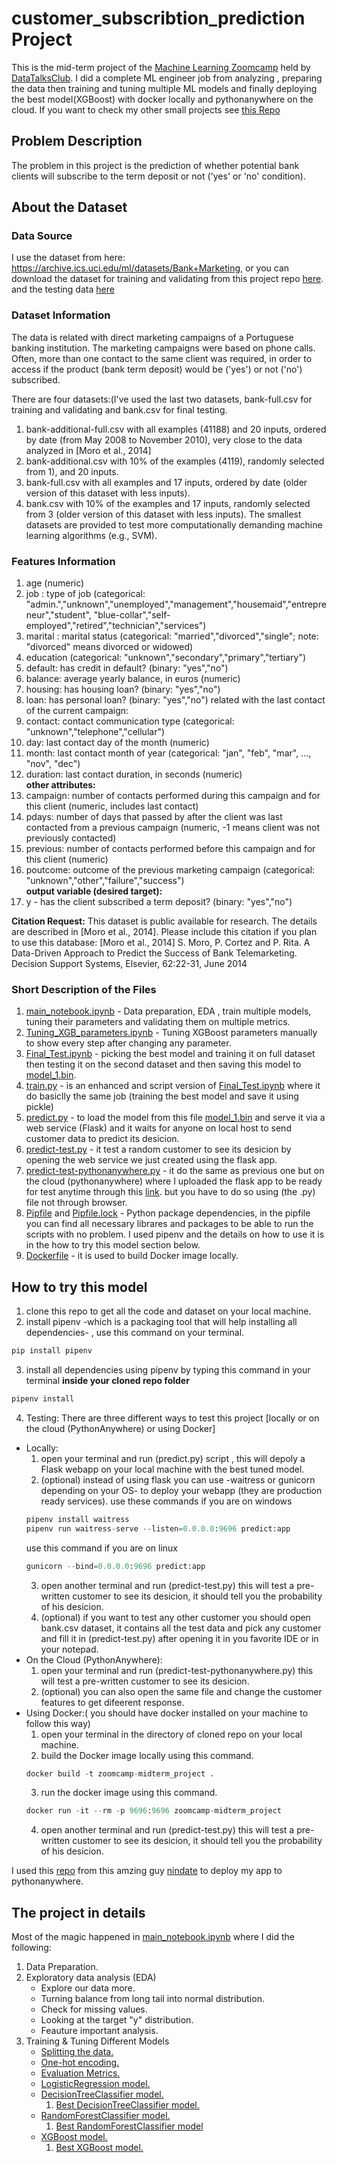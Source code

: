 # customer_subscribtion_prediction Project
This is the mid-term project of the [Machine Learning Zoomcamp](https://github.com/alexeygrigorev/mlbookcamp-code/tree/master/course-zoomcamp) held by [DataTalksClub](https://datatalks.club/).
I did a complete ML engineer job from analyzing , preparing the data then training and tuning multiple ML models and finally deploying the best model(XGBoost) with docker locally and pythonanywhere on the cloud. If you want to check my other small projects see [this Repo](https://github.com/AbdassalamAhmad/Machine-Learning-Zoomcamp)
## Problem Description
The problem in this project is the prediction of whether potential bank clients will subscribe to the term deposit or not ('yes' or 'no' condition).
## About the Dataset
### Data Source
I use the dataset from here: https://archive.ics.uci.edu/ml/datasets/Bank+Marketing, or you can download the dataset for training and validating from this project repo [here](https://raw.githubusercontent.com/AbdassalamAhmad/customer_subscribtion_prediction/main/bank-full.csv). and the testing data [here](https://raw.githubusercontent.com/AbdassalamAhmad/customer_subscribtion_prediction/main/bank.csv)
### Dataset Information
The data is related with direct marketing campaigns of a Portuguese banking institution. The marketing campaigns were based on phone calls. Often, more than one contact to the same client was required, in order to access if the product (bank term deposit) would be ('yes') or not ('no') subscribed.

There are four datasets:(I've used the last two datasets, bank-full.csv for training and validating and bank.csv for final testing.
1. bank-additional-full.csv with all examples (41188) and 20 inputs, ordered by date (from May 2008 to November 2010), very close to the data analyzed in [Moro et al., 2014]
2. bank-additional.csv with 10% of the examples (4119), randomly selected from 1), and 20 inputs.
3. bank-full.csv with all examples and 17 inputs, ordered by date (older version of this dataset with less inputs).
4. bank.csv with 10% of the examples and 17 inputs, randomly selected from 3 (older version of this dataset with less inputs).
The smallest datasets are provided to test more computationally demanding machine learning algorithms (e.g., SVM).<br>
### Features Information
1. age (numeric)
2. job : type of job (categorical: "admin.","unknown","unemployed","management","housemaid","entrepreneur","student",      "blue-collar","self-employed","retired","technician","services")
3. marital : marital status (categorical: "married","divorced","single"; note: "divorced" means divorced or widowed)
4. education (categorical: "unknown","secondary","primary","tertiary")
5. default: has credit in default? (binary: "yes","no")
6. balance: average yearly balance, in euros (numeric) 
7. housing: has housing loan? (binary: "yes","no")
8. loan: has personal loan? (binary: "yes","no")
  related with the last contact of the current campaign:
9. contact: contact communication type (categorical: "unknown","telephone","cellular")
10. day: last contact day of the month (numeric)
11. month: last contact month of year (categorical: "jan", "feb", "mar", ..., "nov", "dec")
12. duration: last contact duration, in seconds (numeric)<br>
**other attributes:**
13. campaign: number of contacts performed during this campaign and for this client (numeric, includes last contact)
14. pdays: number of days that passed by after the client was last contacted from a previous campaign (numeric, -1 means client was not previously contacted)
15. previous: number of contacts performed before this campaign and for this client (numeric)
16. poutcome: outcome of the previous marketing campaign (categorical: "unknown","other","failure","success")<br>
**output variable (desired target):**
17. y - has the client subscribed a term deposit? (binary: "yes","no")

**Citation Request:**
This dataset is public available for research. The details are described in [Moro et al., 2014].
Please include this citation if you plan to use this database:
[Moro et al., 2014] S. Moro, P. Cortez and P. Rita. A Data-Driven Approach to Predict the Success of Bank Telemarketing. Decision Support Systems, Elsevier, 62:22-31, June 2014
### Short Description of the Files
1. [main_notebook.ipynb](https://github.com/AbdassalamAhmad/customer_subscribtion_prediction/blob/main/main_notebook.ipynb) - Data preparation, EDA , train multiple models, tuning their parameters and validating them on multiple metrics.
2. [Tuning_XGB_parameters.ipynb](https://github.com/AbdassalamAhmad/customer_subscribtion_prediction/blob/main/Tuning_XGB_parameters.ipynb) - Tuning XGBoost parameters manually to show every step after changing any parameter.
3. [Final_Test.ipynb](https://github.com/AbdassalamAhmad/customer_subscribtion_prediction/blob/main/Final_Test.ipynb) - picking the best model and training it on full dataset then testing it on the second dataset and then saving this model to [model_1.bin](https://github.com/AbdassalamAhmad/customer_subscribtion_prediction/blob/main/model_1.bin).
4. [train.py](https://github.com/AbdassalamAhmad/customer_subscribtion_prediction/blob/main/train.py) - is an enhanced and script version of [Final_Test.ipynb](https://github.com/AbdassalamAhmad/customer_subscribtion_prediction/blob/main/Final_Test.ipynb) where it do basiclly the same job (training the best model and save it using pickle)
5. [predict.py](https://github.com/AbdassalamAhmad/customer_subscribtion_prediction/blob/main/predict.py) -  to load the model from this file [model_1.bin](https://github.com/AbdassalamAhmad/customer_subscribtion_prediction/blob/main/model_1.bin) and serve it via a web service (Flask) and it waits for anyone on local host to send customer data to predict its desicion.
6. [predict-test.py](https://github.com/AbdassalamAhmad/customer_subscribtion_prediction/blob/main/predict-test.py) - it test a random customer to see its desicion by opening the web service we just created using the flask app.
7. [predict-test-pythonanywhere.py](https://github.com/AbdassalamAhmad/customer_subscribtion_prediction/blob/main/predict-test-pythonanywhere.py) - it do the same as previous one but on the cloud (pythonanywhere) where I uploaded the flask app to be ready for test anytime through this [link](http://abdassalam.pythonanywhere.com/predict). but you have to do so using (the .py) file not through browser.
8. [Pipfile](https://github.com/AbdassalamAhmad/customer_subscribtion_prediction/blob/main/Pipfile) and [Pipfile.lock](https://github.com/AbdassalamAhmad/customer_subscribtion_prediction/blob/main/Pipfile.lock) - Python package dependencies, in the pipfile you can find all necessary librares and packages to be able to run the scripts with no problem. I used pipenv and the details on how to use it is in the how to try this model section below.
9. [Dockerfile](https://github.com/AbdassalamAhmad/customer_subscribtion_prediction/blob/main/Dockerfile) - it is used to build Docker image locally.
## How to try this model
1. clone this repo to get all the code and dataset on your local machine.
2. install pipenv -which is a packaging tool that will help installing all dependencies- , use this command on your terminal.
```py
pip install pipenv
```
3. install all dependencies using pipenv by typing this command in your terminal **inside your cloned repo folder** 
```py
pipenv install
```
4. Testing: There are three different ways to test this project [locally or on the cloud (PythonAnywhere) or using Docker]
* Locally:
   1. open your terminal and run (predict.py) script , this will depoly a Flask webapp on your local machine with the best tuned model.
   2. (optional) instead of using flask you can use -waitress or gunicorn depending on your OS- to deploy your webapp (they are production ready services). use these commands if you are on windows
   ```py
   pipenv install waitress
   pipenv run waitress-serve --listen=0.0.0.0:9696 predict:app
   ```
   use this command if you are on linux
   ```python
   gunicorn --bind=0.0.0.0:9696 predict:app
   ```
   3. open another terminal and run (predict-test.py) this will test a pre-written customer to see its desicion, it should tell you the probability of his desicion.
   4. (optional) if you want to test any other customer you should open bank.csv dataset, it contains all the test data and pick any customer and fill it in (predict-test.py) after opening it in you favorite IDE or in your notepad.
* On the Cloud (PythonAnywhere):
   1. open your terminal and run (predict-test-pythonanywhere.py) this will test a pre-written customer to see its desicion.
   2. (optional) you can also open the same file and change the customer features to get difeerent response.
* Using Docker:( you should have docker installed on your machine to follow this way)
   1. open your terminal in the directory of cloned repo on your local machine.
   2. build the Docker image locally using this command.
    ```py
    docker build -t zoomcamp-midterm_project .
    ```
   3. run the docker image using this command.
    ```py
    docker run -it --rm -p 9696:9696 zoomcamp-midterm_project
    ```
   4. open another terminal and run (predict-test.py) this will test a pre-written customer to see its desicion, it should tell you the probability of his desicion.

I used this [repo](https://github.com/nindate/ml-zoomcamp-exercises/blob/main/how-to-use-pythonanywhere.md) from this amzing guy [nindate](https://github.com/nindate) to deploy my app to pythonanywhere.

## The project in details
Most of the magic happened in [main_notebook.ipynb](https://github.com/AbdassalamAhmad/customer_subscribtion_prediction/blob/main/main_notebook.ipynb) where I did the following:
1. Data Preparation.
2. Exploratory data analysis (EDA)  
    - Explore our data more.
    - Turning balance from long tail into normal distribution.
    - Check for missing values.
    - Looking at the target "y" distribution.
    - Feauture important analysis.
3. Training & Tuning Different Models
    - [Splitting the data.](#3.1-Splitting-the-data.)
    - [One-hot encoding.](#3.2-One-hot-encoding.)
    - [Evaluation Metrics.](#3.3-Evaluation-Metrics)
    - [LogisticRegression model.](#3.4-LogisticRegression-model.)
    - [DecisionTreeClassifier model.](#3.5-DecisionTreeClassifier-model.)
        1. [Best DecisionTreeClassifier model.](#3.6.A.The-Best-Random-Forest-Model)
    - [RandomForestClassifier model.](#3.6-RandomForestClassifier-model.)
        1. [Best RandomForestClassifier model](#3.6.A.The-Best-Random-Forest-Model)
    - [XGBoost model.](#3.7-XGBoost-model.)
        1. [Best XGBoost model.](#XGB-model-with-the-best-parameters-we-got-from-the-(GridSearchCV).**)









